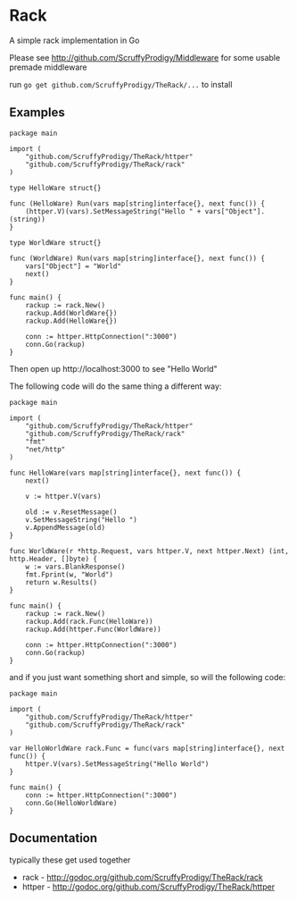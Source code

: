 # Rack

A simple rack implementation in Go

Please see http://github.com/ScruffyProdigy/Middleware for some usable premade middleware

run `go get github.com/ScruffyProdigy/TheRack/...` to install

## Examples
	package main

	import (
		"github.com/ScruffyProdigy/TheRack/httper"
		"github.com/ScruffyProdigy/TheRack/rack"
	)

	type HelloWare struct{}

	func (HelloWare) Run(vars map[string]interface{}, next func()) {
		(httper.V)(vars).SetMessageString("Hello " + vars["Object"].(string))
	}

	type WorldWare struct{}

	func (WorldWare) Run(vars map[string]interface{}, next func()) {
		vars["Object"] = "World"
		next()
	}

	func main() {
		rackup := rack.New()
		rackup.Add(WorldWare{})
		rackup.Add(HelloWare{})

		conn := httper.HttpConnection(":3000")
		conn.Go(rackup)
	}
	
Then open up http://localhost:3000 to see "Hello World"

The following code will do the same thing a different way:

	package main

	import (
		"github.com/ScruffyProdigy/TheRack/httper"
		"github.com/ScruffyProdigy/TheRack/rack"
		"fmt"
		"net/http"
	)

	func HelloWare(vars map[string]interface{}, next func()) {
		next()

		v := httper.V(vars)

		old := v.ResetMessage()
		v.SetMessageString("Hello ")
		v.AppendMessage(old)
	}

	func WorldWare(r *http.Request, vars httper.V, next httper.Next) (int, http.Header, []byte) {
		w := vars.BlankResponse()
		fmt.Fprint(w, "World")
		return w.Results()
	}

	func main() {
		rackup := rack.New()
		rackup.Add(rack.Func(HelloWare))
		rackup.Add(httper.Func(WorldWare))

		conn := httper.HttpConnection(":3000")
		conn.Go(rackup)
	}
	
and if you just want something short and simple, so will the following code:

	package main

	import (
		"github.com/ScruffyProdigy/TheRack/httper"
		"github.com/ScruffyProdigy/TheRack/rack"
	)

	var HelloWorldWare rack.Func = func(vars map[string]interface{}, next func()) {
		httper.V(vars).SetMessageString("Hello World")
	}

	func main() {
		conn := httper.HttpConnection(":3000")
		conn.Go(HelloWorldWare)
	}
	
## Documentation

typically these get used together

* rack - http://godoc.org/github.com/ScruffyProdigy/TheRack/rack
* httper - http://godoc.org/github.com/ScruffyProdigy/TheRack/httper